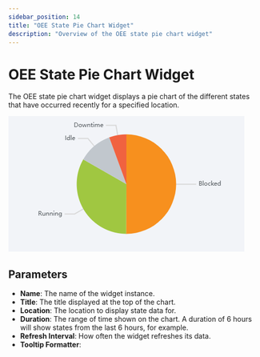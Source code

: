 ```yaml
---
sidebar_position: 14
title: "OEE State Pie Chart Widget"
description: "Overview of the OEE state pie chart widget"
---
```


# OEE State Pie Chart Widget

The OEE state pie chart widget displays a pie chart of the different states that have occurred recently for a specified
location.

![oee_state_pie_chart_widget.png](../../../../static/img/docs/user-guides/dashboard-guide/preconfigured-widgets/oee_state_pie_chart_widget.png)

## Parameters
- **Name**: The name of the widget instance.
- **Title**: The title displayed at the top of the chart.
- **Location**: The location to display state data for.
- **Duration**: The range of time shown on the chart. A duration of 6 hours will show states from the last 6 hours, for 
example.
- **Refresh Interval**: How often the widget refreshes its data.
- **Tooltip Formatter**: <!-- TODO description of the tooltip formatter parameter -->